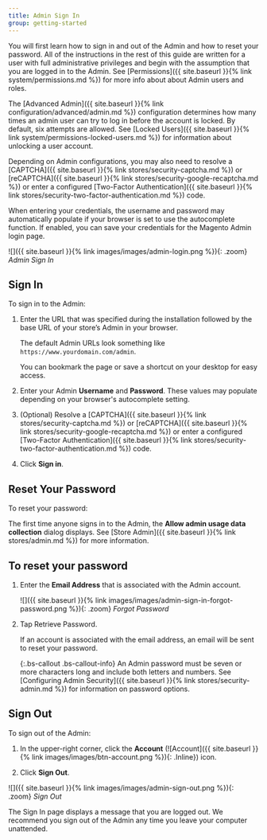 ```yaml
---
title: Admin Sign In
group: getting-started
---
```


You will first learn how to sign in and out of the Admin and how to reset your password. All of the instructions in the rest of this guide are written for a user with full administrative privileges and begin with the assumption that you are logged in to the Admin. See [Permissions]({{ site.baseurl }}{% link system/permissions.md %}) for more info about about Admin users and roles.

The [Advanced Admin]({{ site.baseurl }}{% link configuration/advanced/admin.md %}) configuration determines how many times an admin user can try to log in before the account is locked. By default, six attempts are allowed. See [Locked Users]({{ site.baseurl }}{% link system/permissions-locked-users.md %}) for information about unlocking a user account.

Depending on Admin configurations, you may also need to resolve a [CAPTCHA]({{ site.baseurl }}{% link stores/security-captcha.md %}) or [reCAPTCHA]({{ site.baseurl }}{% link stores/security-google-recaptcha.md %}) or enter a configured [Two-Factor Authentication]({{ site.baseurl }}{% link stores/security-two-factor-authentication.md %}) code.

When entering your credentials, the username and password may automatically populate if your browser is set to use the autocomplete function. If enabled, you can save your credentials for the Magento Admin login page.

![]({{ site.baseurl }}{% link images/images/admin-login.png %}){: .zoom}
_Admin Sign In_

## Sign In

To sign in to the Admin:

1. Enter the URL that was specified during the installation followed by the base URL of your store’s Admin in your browser.

    The default Admin URLs look something like `https://www.yourdomain.com/admin`.

   You can bookmark the page or save a shortcut on your desktop for easy access.

1. Enter your Admin **Username** and **Password**. These values may populate depending on your browser's autocomplete setting.

1. (Optional) Resolve a [CAPTCHA]({{ site.baseurl }}{% link stores/security-captcha.md %}) or [reCAPTCHA]({{ site.baseurl }}{% link stores/security-google-recaptcha.md %}) or enter a configured [Two-Factor Authentication]({{ site.baseurl }}{% link stores/security-two-factor-authentication.md %}) code.

1. Click **Sign in**.

## Reset Your Password

To reset your password:

The first time anyone signs in to the Admin, the **Allow admin usage data collection** dialog displays. See [Store Admin]({{ site.baseurl }}{% link stores/admin.md %}) for more information.

## To reset your password

1. Enter the **Email Address** that is associated with the Admin account.

   ![]({{ site.baseurl }}{% link images/images/admin-sign-in-forgot-password.png %}){: .zoom}
   _Forgot Password_

1. Tap <span class="btn">Retrieve Password</span>.

   If an account is associated with the email address, an email will be sent to reset your password.

   {:.bs-callout .bs-callout-info}
   An Admin password must be seven or more characters long and include both letters and numbers. See [Configuring Admin Security]({{ site.baseurl }}{% link stores/security-admin.md %}) for information on password options.

## Sign Out

To sign out of the Admin:

1. In the upper-right corner, click the **Account** (![Account]({{ site.baseurl }}{% link images/images/btn-account.png %}){: .Inline}) icon.

1. Click **Sign Out**.

![]({{ site.baseurl }}{% link images/images/admin-sign-out.png %}){: .zoom}
_Sign Out_

The Sign In page displays a message that you are logged out. We recommend you sign out of the Admin any time you leave your computer unattended.
